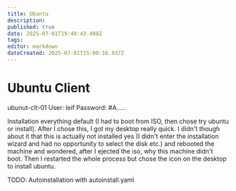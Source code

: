 ```yaml
---
title: Ubuntu
description: 
published: true
date: 2025-07-01T19:49:43.498Z
tags: 
editor: markdown
dateCreated: 2025-07-01T15:00:16.937Z
---
```


# Ubuntu Client

ubunut-clt-01
User: leif
Password: #A.....

Installation everything default (I had to boot from ISO, then chose try ubuntu or install). After I chose this, I got my desktop really quick. I didn't though about it that this is actually not installed yes (I didn't enter the installation wizard and had no opportunity to select the disk etc.) and rebooted the machine and wondered, after I ejected the iso, why this machine didn't boot. Then I restarted the whole process but chose the icon on the desktop to install ubuntu.




TODO: Autoinstallation with autoinstall.yaml
